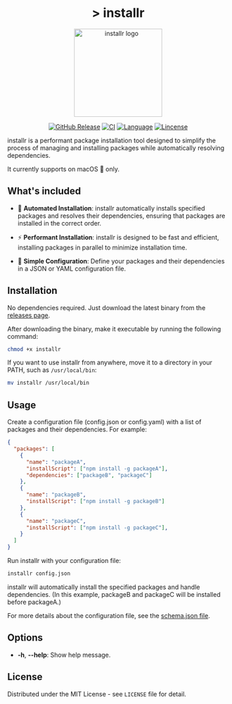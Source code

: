 <p align="center">
  <h1 align="center">> installr</h1>
  <p align="center">
    <img src="https://github.com/maxam2017/installr/assets/25841814/1c1c0f3b-edf1-4673-a2d0-981b260d9249" alt="installr logo" width="200">
  </p>
</p>

<p align="center">
  <a href="https://github.com/maxam2017/installr/releases"><img src="https://img.shields.io/github/release/maxam2017/installr.svg" alt="GitHub Release"></a>
  <a href="https://github.com/maxam2017/installr/actions/workflows/ci.yml"><img src="https://github.com/maxam2017/installr/actions/workflows/ci.yml/badge.svg" alt="CI"></a>
  <a href=""><img src="https://img.shields.io/badge/language-typescript-blue?style" alt="Language"></a>
  <a href=""><img src="https://img.shields.io/github/license/maxam2017/productive-box" alt="Lincense"></a>
</p>


installr is a performant package installation tool designed to simplify the process of managing and installing packages while automatically resolving dependencies.

It currently supports on macOS 🍎 only.

## What's included

- 🤖 **Automated Installation**: installr automatically installs specified packages and resolves their dependencies, ensuring that packages are installed in the correct order.

- ⚡️ **Performant Installation**: installr is designed to be fast and efficient, installing packages in parallel to minimize installation time.

- 🧾 **Simple Configuration**: Define your packages and their dependencies in a JSON or YAML configuration file.

## Installation

No dependencies required. Just download the latest binary from the [releases page](https://github.com/maxam2017/installr/releases).

After downloading the binary, make it executable by running the following command:

```bash
chmod +x installr
```

If you want to use installr from anywhere, move it to a directory in your PATH, such as `/usr/local/bin`:

```bash
mv installr /usr/local/bin
```

## Usage
Create a configuration file (config.json or config.yaml) with a list of packages and their dependencies. For example:

```json
{
  "packages": [
    {
      "name": "packageA",
      "installScript": ["npm install -g packageA"],
      "dependencies": ["packageB", "packageC"]
    },
    {
      "name": "packageB",
      "installScript": ["npm install -g packageB"]
    },
    {
      "name": "packageC",
      "installScript": ["npm install -g packageC"],
    }
  ]
}
```

Run installr with your configuration file:

```bash
installr config.json
```

installr will automatically install the specified packages and handle dependencies. (In this example, packageB and packageC will be installed before packageA.)

For more details about the configuration file, see the [schema.json file](assets/schema.json).

## Options

- **-h**, **--help**: Show help message.

## License

Distributed under the MIT License - see `LICENSE` file for detail.

